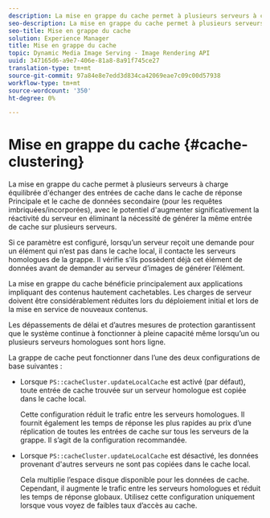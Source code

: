 ```yaml
---
description: La mise en grappe du cache permet à plusieurs serveurs à charge équilibrée d'échanger des entrées de cache dans le cache de réponse Principale et le cache de données secondaire (pour les requêtes imbriquées/incorporées), avec le potentiel d'augmenter significativement la réactivité du serveur en éliminant la nécessité de générer la même entrée de cache sur plusieurs serveurs.
seo-description: La mise en grappe du cache permet à plusieurs serveurs à charge équilibrée d'échanger des entrées de cache dans le cache de réponse Principale et le cache de données secondaire (pour les requêtes imbriquées/incorporées), avec le potentiel d'augmenter significativement la réactivité du serveur en éliminant la nécessité de générer la même entrée de cache sur plusieurs serveurs.
seo-title: Mise en grappe du cache
solution: Experience Manager
title: Mise en grappe du cache
topic: Dynamic Media Image Serving - Image Rendering API
uuid: 347165d6-a9e7-406e-81a8-8a91f745ce27
translation-type: tm+mt
source-git-commit: 97a84e8e7edd3d834ca42069eae7c09c00d57938
workflow-type: tm+mt
source-wordcount: '350'
ht-degree: 0%

---
```



# Mise en grappe du cache {#cache-clustering}

La mise en grappe du cache permet à plusieurs serveurs à charge équilibrée d&#39;échanger des entrées de cache dans le cache de réponse Principale et le cache de données secondaire (pour les requêtes imbriquées/incorporées), avec le potentiel d&#39;augmenter significativement la réactivité du serveur en éliminant la nécessité de générer la même entrée de cache sur plusieurs serveurs.

Si ce paramètre est configuré, lorsqu’un serveur reçoit une demande pour un élément qui n’est pas dans le cache local, il contacte les serveurs homologues de la grappe. Il vérifie s’ils possèdent déjà cet élément de données avant de demander au serveur d’images de générer l’élément.

La mise en grappe du cache bénéficie principalement aux applications impliquant des contenus hautement cachetables. Les charges de serveur doivent être considérablement réduites lors du déploiement initial et lors de la mise en service de nouveaux contenus.

Les dépassements de délai et d’autres mesures de protection garantissent que le système continue à fonctionner à pleine capacité même lorsqu’un ou plusieurs serveurs homologues sont hors ligne.

La grappe de cache peut fonctionner dans l’une des deux configurations de base suivantes :

* Lorsque `PS::cacheCluster.updateLocalCache` est activé (par défaut), toute entrée de cache trouvée sur un serveur homologue est copiée dans le cache local.

   Cette configuration réduit le trafic entre les serveurs homologues. Il fournit également les temps de réponse les plus rapides au prix d’une réplication de toutes les entrées de cache sur tous les serveurs de la grappe. Il s’agit de la configuration recommandée.

* Lorsque `PS::cacheCluster.updateLocalCache` est désactivé, les données provenant d&#39;autres serveurs ne sont pas copiées dans le cache local.

   Cela multiplie l’espace disque disponible pour les données de cache. Cependant, il augmente le trafic entre les serveurs homologues et réduit les temps de réponse globaux. Utilisez cette configuration uniquement lorsque vous voyez de faibles taux d’accès au cache.


